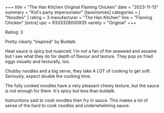 +++
title = "The Han Kitchen Original Flaming Chicken"
date = "2023-11-13"
summary = "Kid's party impersonator"
[taxonomies]
categories = [ "Noodles" ]
rating = 3
manufacturer = "The Han Kitchen"
line = "Flaming Chicken"
[extra]
upc = 9333328000935
variety = "Original"
+++

Rating: 3

Pretty clearly "inspired" by Buldalk.

Heat sauce is spicy but nuanced.
I'm not a fan of the seaweed and sesame but I see what they do for depth of flavour and texture.
They pop on fried eggs visually and texturally, too.

Chubby noodles and a big serve, they take A LOT of cooking to get soft.
Seriously, expect double the cooking time.

The fully cooked noodles have a very pleasant chewy texture, but the sauce is not enough for them.
It's spicy but less than buldalk.

Instructions said to cook noodles then fry in sauce.
This makes a lot of sense of the hard to cook noodles and underwhelming sauce.
